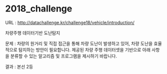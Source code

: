# 2018_challenge

URL : http://datachallenge.kr/challenge18/vehicle/introduction/

차량주행 데이터기반 도난탐지

문제 : 차량의 원거리 및 직접 접근을 통해 차량 도난이 발생하고 있어, 차량 도난을 효율적으로 탐지하는 방안이 필요합니다. 제공된 차량 주행 데이터셋을 기반으로 아래 사항을 분류할 수 있는 알고리즘 및 프로그램을 제시하기 바랍니다.

결과 : 본선 2등
